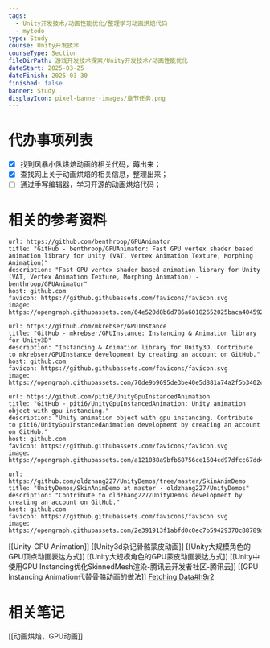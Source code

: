 ```yaml
---
tags:
  - Unity开发技术/动画性能优化/整理学习动画烘焙代码
  - mytodo
type: Study
course: Unity开发技术
courseType: Section
fileDirPath: 游戏开发技术探索/Unity开发技术/动画性能优化
dateStart: 2025-03-25
dateFinish: 2025-03-30
finished: false
banner: Study
displayIcon: pixel-banner-images/章节任务.png
---
```

# 代办事项列表
- [x] 找到风暴小队烘焙动画的相关代码，薅出来； 
- [x] 查找网上关于动画烘焙的相关信息，整理出来；
- [ ] 通过手写编辑器，学习开源的动画烘焙代码；
# 相关的参考资料
```cardlink
url: https://github.com/benthroop/GPUAnimator
title: "GitHub - benthroop/GPUAnimator: Fast GPU vertex shader based animation library for Unity (VAT, Vertex Animation Texture, Morphing Animation)"
description: "Fast GPU vertex shader based animation library for Unity (VAT, Vertex Animation Texture, Morphing Animation) - benthroop/GPUAnimator"
host: github.com
favicon: https://github.githubassets.com/favicons/favicon.svg
image: https://opengraph.githubassets.com/64e520d8b6d786a60182652025baca40459258722588c688d11c7315de65a71f/benthroop/GPUAnimator
```

```cardlink
url: https://github.com/mkrebser/GPUInstance
title: "GitHub - mkrebser/GPUInstance: Instancing & Animation library for Unity3D"
description: "Instancing & Animation library for Unity3D. Contribute to mkrebser/GPUInstance development by creating an account on GitHub."
host: github.com
favicon: https://github.githubassets.com/favicons/favicon.svg
image: https://opengraph.githubassets.com/70de9b9695de3be40e5d881a74a2f5b3402cd9f2f15cad8af45c780f8cb894aa/mkrebser/GPUInstance
```

```cardlink
url: https://github.com/piti6/UnityGpuInstancedAnimation
title: "GitHub - piti6/UnityGpuInstancedAnimation: Unity animation object with gpu instancing."
description: "Unity animation object with gpu instancing. Contribute to piti6/UnityGpuInstancedAnimation development by creating an account on GitHub."
host: github.com
favicon: https://github.githubassets.com/favicons/favicon.svg
image: https://opengraph.githubassets.com/a121038a9bfb68756ce1604cd97dfcc67dd47175465de4a31b1389c45e422c44/piti6/UnityGpuInstancedAnimation
```

```cardlink
url: https://github.com/oldzhang227/UnityDemos/tree/master/SkinAnimDemo
title: "UnityDemos/SkinAnimDemo at master · oldzhang227/UnityDemos"
description: "Contribute to oldzhang227/UnityDemos development by creating an account on GitHub."
host: github.com
favicon: https://github.githubassets.com/favicons/favicon.svg
image: https://opengraph.githubassets.com/2e391913f1abfd0c0ec7b59429370c88789d2c6c5352daf214f3abe45cb882ba/oldzhang227/UnityDemos
```
[[Unity-GPU Animation]]
[[Unity3d杂记骨骼蒙皮动画]]
[[Unity大规模角色的GPU顶点动画表达方式]]
[[Unity大规模角色的GPU蒙皮动画表达方式]]
[[Unity中使用GPU Instancing优化SkinnedMesh渲染-腾讯云开发者社区-腾讯云]]
[[GPU Instancing Animation代替骨骼动画的做法]]
[Fetching Data#h9r2](https://www.reddit.com/r/Unity3D/comments/1agowyy/i_want_to_optimize_performance_for_simple_scene/?rdt=40610)
# 相关笔记
[[动画烘焙，GPU动画]]




